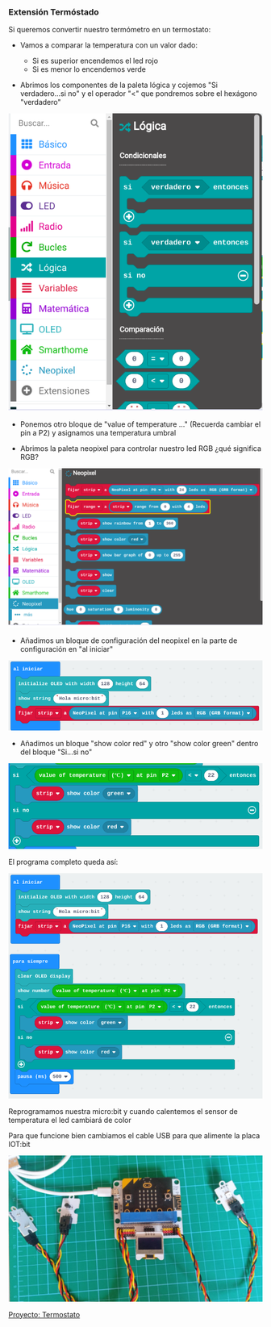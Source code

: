 ### Extensión Termóstado

Si queremos convertir nuestro termómetro en un termostato:

* Vamos a comparar la temperatura con un valor dado:
    * Si es superior encendemos el led rojo
    * Si es menor lo encendemos verde

* Abrimos los componentes de la paleta lógica y cojemos "Si verdadero...si no" y el operador "<" que pondremos sobre el hexágono "verdadero"

![](./images/termostato_logica.png)

* Ponemos otro bloque de "value of temperature ..." (Recuerda cambiar el pin a P2) y asignamos una temperatura umbral

* Abrimos la paleta neopixel para controlar nuestro led RGB ¿qué significa RGB?

![](./images/termostato_neopixel.png)

* Añadimos un bloque de configuración del neopixel en la parte de configuración en "al iniciar"

![](./images/termostato_neopixel_setup.png)

* Añadimos un bloque "show color red" y otro "show color green" dentro del bloque "Si...si no"

![](./images/termostato_led_condicional.png)

El programa completo queda así:

![](./images/termostato_final.png)

Reprogramamos nuestra micro:bit y cuando calentemos el sensor de temperatura el led cambiará de color

Para que funcione bien cambiamos el cable USB para que alimente la placa IOT:bit

![](./images/componentes_funcionamiento.jpg)

[Proyecto: Termostato](https://makecode.microbit.org/_HXfaVfRHT73b)
